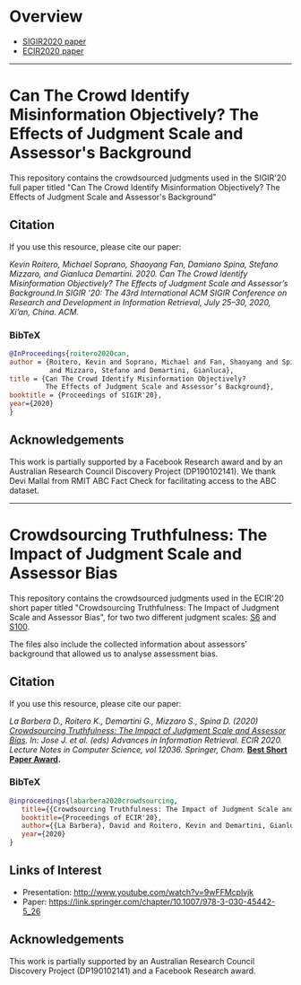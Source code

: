 # Overview
 
 - [SIGIR2020 paper](#can-the-crowd-identify-misinformation-objectively-the-effects-of-judgment-scale-and-assessors-background)
 - [ECIR2020 paper](#crowdsourcing-truthfulness-the-impact-of-judgment-scale-and-assessor-bias)

<hr>

# Can The Crowd Identify Misinformation Objectively? The Effects of Judgment Scale and Assessor's Background

This repository contains the crowdsourced judgments used in the SIGIR'20 full paper titled "Can The Crowd Identify Misinformation Objectively? The Effects of Judgment Scale and Assessor's Background"

## Citation

If you use this resource, please cite our paper:

*Kevin Roitero, Michael Soprano, Shaoyang Fan, Damiano Spina, Stefano Mizzaro, and Gianluca Demartini. 2020. Can The Crowd Identify Misinformation Objectively? The Effects of Judgment Scale and Assessor’s Background.In SIGIR ’20: The 43rd International ACM SIGIR Conference on Research and Development in Information Retrieval, July 25–30, 2020, Xi’an, China. ACM.*


### BibTeX

```bibtex
@InProceedings{roitero2020can,
author = {Roitero, Kevin and Soprano, Michael and Fan, Shaoyang and Spina, Damiano
          and Mizzaro, Stefano and Demartini, Gianluca},
title = {Can The Crowd Identify Misinformation Objectively? 
         The Effects of Judgment Scale and Assessor’s Background},
booktitle = {Proceedings of SIGIR'20},
year={2020}
}
```

## Acknowledgements

This work is partially supported by a Facebook Research award
and by an Australian Research Council Discovery Project (DP190102141).
We thank Devi Mallal from RMIT ABC Fact Check for facilitating access to the ABC dataset.




<hr>


# Crowdsourcing Truthfulness: The Impact of Judgment Scale and Assessor Bias


This repository contains the crowdsourced judgments used in the ECIR'20 short paper titled "Crowdsourcing Truthfulness: The Impact of Judgment Scale and Assessor Bias", for two two different judgment scales: [S6](./ECIR2020/S6_data.csv) and [S100](./ECIR2020/S100_data.csv). 

The files also include the collected information about assessors’ background that allowed us to analyse assessment bias. 

## Citation

If you use this resource, please cite our paper:

*La Barbera D., Roitero K., Demartini G., Mizzaro S., Spina D. (2020) [Crowdsourcing Truthfulness: The Impact of Judgment Scale and Assessor Bias](https://link.springer.com/chapter/10.1007/978-3-030-45442-5_26). In: Jose J. et al. (eds) Advances in Information Retrieval. ECIR 2020. Lecture Notes in Computer Science, vol 12036. Springer, Cham.* **[Best Short Paper Award](https://ecir2020.org/awards/).**

### BibTeX

```bibtex
@inproceedings{labarbera2020crowdsourcing, 
   title={{Crowdsourcing Truthfulness: The Impact of Judgment Scale and Assessor Bias}},
   booktitle={Proceedings of ECIR'20},
   author={{La Barbera}, David and Roitero, Kevin and Demartini, Gianluca and Mizzaro, Stefano and Spina, Damiano},
   year={2020}
}
```

## Links of Interest
 - Presentation: http://www.youtube.com/watch?v=9wFFMcplvjk
 - Paper: https://link.springer.com/chapter/10.1007/978-3-030-45442-5_26


## Acknowledgements

This work is partially supported by an Australian Research Council Discovery Project (DP190102141) and a Facebook Research award.
